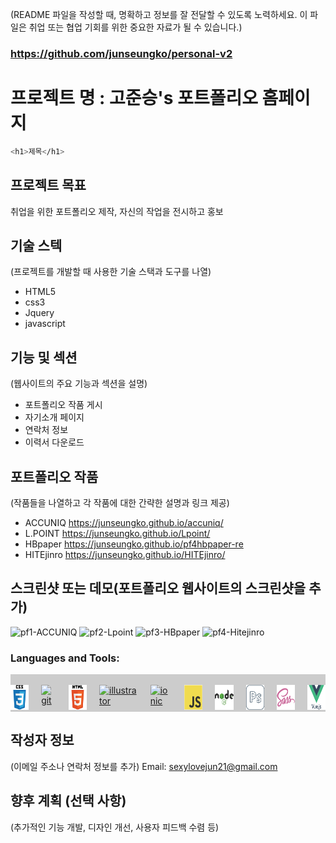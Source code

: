 (README 파일을 작성할 때, 명확하고 정보를 잘 전달할 수 있도록 노력하세요. 이 파일은 취업 또는 협업 기회를 위한 중요한 자료가 될 수 있습니다.)
### https://github.com/junseungko/personal-v2
# 프로젝트 명 : 고준승's 포트폴리오 홈페이지
```bash
<h1>제목</h1>
```
## 프로젝트 목표
취업을 위한 포트폴리오 제작, 자신의 작업을 전시하고 홍보

## 기술 스텍
(프로젝트를 개발할 때 사용한 기술 스택과 도구를 나열)
- HTML5
- css3
- Jquery
- javascript

## 기능 및 섹션
(웹사이트의 주요 기능과 섹션을 설명)

- 포트폴리오 작품 게시
- 자기소개 페이지
- 연락처 정보
- 이력서 다운로드 

## 포트폴리오 작품
(작품들을 나열하고 각 작품에 대한 간략한 설명과 링크 제공)
- ACCUNIQ   https://junseungko.github.io/accuniq/
- L.POINT   https://junseungko.github.io/Lpoint/
- HBpaper   https://junseungko.github.io/pf4hbpaper-re
- HITEjinro https://junseungko.github.io/HITEjinro/
 
## 스크린샷 또는 데모(포트폴리오 웹사이트의 스크린샷을 추가)

![pf1-ACCUNIQ](https://github.com/junseungko/personal-v2/assets/150096242/1bc5f902-5f05-4be3-8060-b55367ad562a)
![pf2-Lpoint](https://github.com/junseungko/personal-v2/assets/150096242/cbde5d76-f2bf-4815-8162-a9be09cbf778)
![pf3-HBpaper](https://github.com/junseungko/personal-v2/assets/150096242/bf68ce04-a6c6-41bf-bd41-f583d308ab33)
![pf4-Hitejinro](https://github.com/junseungko/personal-v2/assets/150096242/c53341ba-978f-4a7c-bf6f-f9cddc7b99b3)

<h3 align="left">Languages and Tools:</h3>
<p align="left" style="white-space: pre-line; display: flex; gap: 20px; background-color:#ccc;">
 <a href="https://www.w3schools.com/css/" target="_blank" rel="noreferrer">
  <img src="https://raw.githubusercontent.com/devicons/devicon/master/icons/css3/css3-original-wordmark.svg" alt="css3" width="40" height="40"/>
 </a>
 <a href="https://git-scm.com/" target="_blank" rel="noreferrer">
  <img src="https://www.vectorlogo.zone/logos/git-scm/git-scm-icon.svg" alt="git" width="40" height="40"/>
 </a>
 <a href="https://www.w3.org/html/" target="_blank" rel="noreferrer">
  <img src="https://raw.githubusercontent.com/devicons/devicon/master/icons/html5/html5-original-wordmark.svg" alt="html5" width="40" height="40"/>
 </a>
 <a href="https://www.adobe.com/in/products/illustrator.html" target="_blank" rel="noreferrer">
  <img src="https://www.vectorlogo.zone/logos/adobe_illustrator/adobe_illustrator-icon.svg" alt="illustrator" width="40" height="40"/>
 </a>
 <a href="https://ionicframework.com" target="_blank" rel="noreferrer">
  <img src="https://upload.wikimedia.org/wikipedia/commons/d/d1/Ionic_Logo.svg" alt="ionic" width="40" height="40"/>
 </a>
 <a href="https://developer.mozilla.org/en-US/docs/Web/JavaScript" target="_blank" rel="noreferrer">
  <img src="https://raw.githubusercontent.com/devicons/devicon/master/icons/javascript/javascript-original.svg" alt="javascript" width="40" height="40"/>
 </a>
 <a href="https://nodejs.org" target="_blank" rel="noreferrer">
  <img src="https://raw.githubusercontent.com/devicons/devicon/master/icons/nodejs/nodejs-original-wordmark.svg" alt="nodejs" width="40" height="40"/>
 </a>
 <a href="https://www.photoshop.com/en" target="_blank" rel="noreferrer">
  <img src="https://raw.githubusercontent.com/devicons/devicon/master/icons/photoshop/photoshop-line.svg" alt="photoshop" width="40" height="40"/>
 </a>
 <a href="https://sass-lang.com" target="_blank" rel="noreferrer">
  <img src="https://raw.githubusercontent.com/devicons/devicon/master/icons/sass/sass-original.svg" alt="sass" width="40" height="40"/>
 </a>
 <a href="https://vuejs.org/" target="_blank" rel="noreferrer">
  <img src="https://raw.githubusercontent.com/devicons/devicon/master/icons/vuejs/vuejs-original-wordmark.svg" alt="vuejs" width="40" height="40"/>
 </a>
</p>



## 작성자 정보
(이메일 주소나 연락처 정보를 추가)
Email: sexylovejun21@gmail.com


## 향후 계획 (선택 사항)
(추가적인 기능 개발, 디자인 개선, 사용자 피드백 수렴 등)
